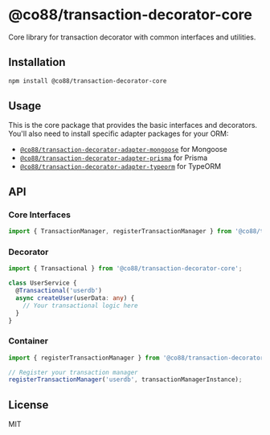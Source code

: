 # @co88/transaction-decorator-core

Core library for transaction decorator with common interfaces and utilities.

## Installation

```bash
npm install @co88/transaction-decorator-core
```

## Usage

This is the core package that provides the basic interfaces and decorators. You'll also need to install specific adapter packages for your ORM:

- [`@co88/transaction-decorator-adapter-mongoose`](../adapter-mongoose) for Mongoose
- [`@co88/transaction-decorator-adapter-prisma`](../adapter-prisma) for Prisma
- [`@co88/transaction-decorator-adapter-typeorm`](../adapter-typeorm) for TypeORM

## API

### Core Interfaces

```typescript
import { TransactionManager, registerTransactionManager } from '@co88/transaction-decorator-core';
```

### Decorator

```typescript
import { Transactional } from '@co88/transaction-decorator-core';

class UserService {
  @Transactional('userdb')
  async createUser(userData: any) {
    // Your transactional logic here
  }
}
```

### Container

```typescript
import { registerTransactionManager } from '@co88/transaction-decorator-core';

// Register your transaction manager
registerTransactionManager('userdb', transactionManagerInstance);
```

## License

MIT
